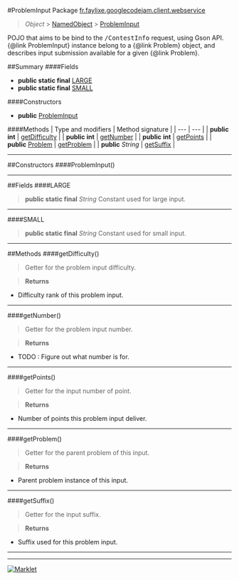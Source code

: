 #ProblemInput
Package [fr.faylixe.googlecodejam.client.webservice](README.md)<br>

> *Object* > [NamedObject](ommon/NamedObject.md) > [ProblemInput](ProblemInput.md)

<p>POJO that aims to be bind to the <tt>/ContestInfo</tt>
 request, using Gson API. {@link ProblemInput} instance belong
 to a {@link Problem} object, and describes input submission
 available for a given {@link Problem}.</p>

##Summary
####Fields
* **public static final** [LARGE](#large)
* **public static final** [SMALL](#small)

####Constructors
* **public** [ProblemInput](#probleminput)

####Methods
| Type and modifiers | Method signature |
| --- | --- |
| **public** **int** | [getDifficulty](#getdifficulty) |
| **public** **int** | [getNumber](#getnumber) |
| **public** **int** | [getPoints](#getpoints) |
| **public** [Problem](Problem.md) | [getProblem](#getproblem) |
| **public** *String* | [getSuffix](#getsuffix) |

---


##Constructors
####ProblemInput()
> 


---


##Fields
####LARGE
> **public static final** *String*
Constant used for large input.

---

####SMALL
> **public static final** *String*
Constant used for small input.

---


##Methods
####getDifficulty()
> Getter for the problem input difficulty.

> **Returns**
* Difficulty rank of this problem input.


---

####getNumber()
> Getter for the problem input number.

> **Returns**
* TODO : Figure out what number is for.


---

####getPoints()
> Getter for the input number of point.

> **Returns**
* Number of points this problem input deliver.


---

####getProblem()
> Getter for the parent problem of this input.

> **Returns**
* Parent problem instance of this input.


---

####getSuffix()
> Getter for the input suffix.

> **Returns**
* Suffix used for this problem input.


---

---

[![Marklet](https://img.shields.io/badge/Generated%20by-Marklet-green.svg)](https://github.com/Faylixe/marklet)